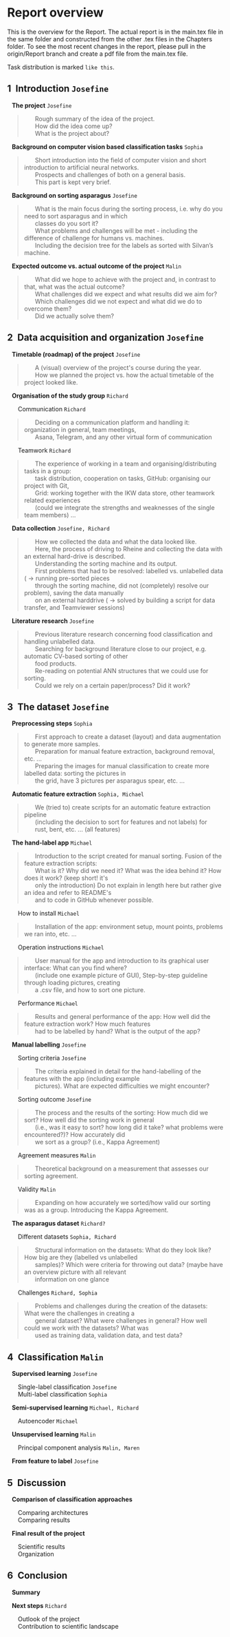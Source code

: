 # Report overview

This is the overview for the Report. The actual report is in the main.tex file in the same folder and constructed from the other .tex files in the Chapters folder. To see the most recent changes in the report, please pull in the origin/Report branch and create a pdf file from the main.tex file. 
    
Task distribution is marked `like this`.  

## 1&ensp;Introduction `Josefine`  
&ensp; **The project**  `Josefine`
  
>    Rough summary of the idea of the project.     
>    How did the idea come up?   
>    What is the project about?   
  
&ensp; **Background on computer vision based classification tasks**  `Sophia`
  
>    Short introduction into the field of computer vision and short introduction to artificial neural networks.  
>    Prospects and challenges of both on a general basis.  
>    This part is kept very brief.  
  
&ensp; **Background on sorting asparagus**  `Josefine`
  
>    What is the main focus during the sorting process, i.e. why do you need to sort asparagus and in which  
>    classes do you sort it?  
>    What problems and challenges will be met - including the difference of challenge for humans vs. machines.  
>    Including the decision tree for the labels as sorted with Silvan’s machine.  
  
&ensp; **Expected outcome vs. actual outcome of the project**  `Malin`
  
>    What did we hope to achieve with the project and, in contrast to that, what was the actual outcome?  
>    What challenges did we expect and what results did we aim for?  
>    Which challenges did we not expect and what did we do to overcome them?  
>    Did we actually solve them?  
  
## 2&ensp;Data acquisition and organization  `Josefine`
&ensp; **Timetable (roadmap) of the project**  `Josefine`  
  
>    A (visual) overview of the project's course during the year.  
>    How we planned the project vs. how the actual timetable of the project looked like.  
  
&ensp; **Organisation of the study group**  `Richard`
  
&ensp;&ensp;&ensp; Communication  `Richard`  
  
>    Deciding on a communication platform and handling it: organization in general, team meetings,  
>    Asana, Telegram, and any other virtual form of communication  
  
&ensp;&ensp;&ensp; Teamwork  `Richard`  
  
>    The experience of working in a team and organising/distributing tasks in a group:  
>    task distribution, cooperation on tasks, GitHub: organising our project with Git,  
>    Grid: working together with the IKW data store, other teamwork related experiences  
>    (could we integrate the strengths and weaknesses of the single team members) ...  
  
&ensp; **Data collection**  `Josefine, Richard`
  
>    How we collected the data and what the data looked like.  
>    Here, the process of driving to Rheine and collecting the data with an external hard-drive is described.  
>    Understanding the sorting machine and its output.  
>    First problems that had to be resolved: labelled vs. unlabelled data ( -> running pre-sorted pieces  
>    through the sorting machine, did not (completely) resolve our problem), saving the data manually  
>    on an external harddrive ( -> solved by building a script for data transfer, and Teamviewer sessions)  
  
&ensp; **Literature research**  `Josefine`  
  
>    Previous literature research concerning food classification and handling unlabelled data.  
>    Searching for background literature close to our project, e.g. automatic CV-based sorting of other  
>    food products.  
>    Re-reading on potential ANN structures that we could use for sorting.  
>    Could we rely on a certain paper/process? Did it work?  
  
## 3&ensp;The dataset `Josefine`  
&ensp; **Preprocessing steps**  `Sophia` 
  
>    First approach to create a dataset (layout) and data augmentation to generate more samples.  
>    Preparation for manual feature extraction, background removal, etc. ...    
>    Preparing the images for manual classification to create more labelled data: sorting the pictures in  
>    the grid, have 3 pictures per asparagus spear, etc. ...  
  
&ensp; **Automatic feature extraction**  `Sophia, Michael`  
  
>    We (tried to) create scripts for an automatic feature extraction pipeline  
>    (including the decision to sort for features and not labels) for   
>    rust, bent, etc. ...  (all features)  
  
&ensp; **The hand-label app**  `Michael`
  
>    Introduction to the script created for manual sorting. Fusion of the feature extraction scripts:  
>    What is it? Why did we need it? What was the idea behind it? How does it work? (keep short! it's  
>    only the introduction) Do not explain in length here but rather give an idea and refer to README's  
>    and to code in GitHub whenever possible.  
  
&ensp;&ensp;&ensp; How to install `Michael`  
  
>    Installation of the app: environment setup, mount points, problems we ran into, etc. ...  
  
&ensp;&ensp;&ensp; Operation instructions `Michael`  
  
>    User manual for the app and introduction to its graphical user interface: What can you find where?  
>    (include one example picture of GUI), Step-by-step guideline through loading pictures, creating  
>    a .csv file, and how to sort one picture.  
  
&ensp;&ensp;&ensp; Performance  `Michael`  
  
>    Results and general performance of the app: How well did the feature extraction work? How much features  
>    had to be labelled by hand? What is the output of the app?  
  
&ensp; **Manual labelling**  `Josefine`  
  
&ensp;&ensp;&ensp; Sorting criteria  `Josefine`  
  
>    The criteria explained in detail for the hand-labelling of the features with the app (including example  
>    pictures). What are expected difficulties we might encounter?  
  
&ensp;&ensp;&ensp; Sorting outcome  `Josefine`  
  
>    The process and the results of the sorting: How much did we sort? How well did the sorting work in general  
>    (i.e., was it easy to sort? how long did it take? what problems were encountered?)? How accurately did  
>    we sort as a group? (i.e., Kappa Agreement)  
  
&ensp;&ensp;&ensp; Agreement measures  `Malin`  
  
>    Theoretical background on a measurement that assesses our sorting agreement.
  
&ensp;&ensp;&ensp; Validity  `Malin`
  
>    Expanding on how accurately we sorted/how valid our sorting was as a group. Introducing the Kappa Agreement. 
  
&ensp; **The asparagus dataset**  `Richard?` 
  
&ensp;&ensp;&ensp; Different datasets  `Sophia, Richard`  
  
>    Structural information on the datasets: What do they look like? How big are they (labelled vs unlabelled  
>    samples)? Which were criteria for throwing out data? (maybe have an overview picture with all relevant  
>    information on one glance  
  
&ensp;&ensp;&ensp; Challenges   `Richard, Sophia`
  
>    Problems and challenges during the creation of the datasets: What were the challenges in creating a  
>    general dataset? What were challenges in general? How well could we work with the datasets? What was  
>    used as training data, validation data, and test data?  
  
## 4&ensp;Classification `Malin`
&ensp; **Supervised learning**  `Josefine`  
  
&ensp;&ensp;&ensp; Single-label classification  `Josefine`  
&ensp;&ensp;&ensp; Multi-label classification  `Sophia` 
  
&ensp; **Semi-supervised learning**   `Michael, Richard`
  
&ensp;&ensp;&ensp; Autoencoder  `Michael` 
  
&ensp; **Unsupervised learning**  `Malin` 
  
&ensp;&ensp;&ensp; Principal component analysis  `Malin, Maren` 
  
&ensp; **From feature to label**  `Josefine` 

## 5&ensp;Discussion
&ensp; **Comparison of classification approaches**  
  
&ensp;&ensp;&ensp; Comparing architectures  
&ensp;&ensp;&ensp; Comparing results

  
&ensp; **Final result of the project**  
  
&ensp;&ensp;&ensp; Scientific results  
&ensp;&ensp;&ensp; Organization   

## 6&ensp;Conclusion  
  
&ensp; **Summary**  
    
&ensp; **Next steps**   `Richard`
  
&ensp;&ensp;&ensp; Outlook of the project  
&ensp;&ensp;&ensp; Contribution to scientific landscape  
